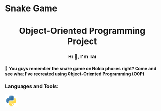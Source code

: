 # Snake Game
<h1 align="center"> Object-Oriented Programming Project</h1>
<h3 align="center">Hi 👋, I'm Tai</h3>

<h4 align="left"> 🌱 You guys remember the snake game on Nokia phones right? Come and see what I've recreated using Object-Oriented Programming (OOP)</h4>
<p align="left">
</p>

<h3 align="left">Languages and Tools:</h3>
<p align="left">  <a href="https://www.python.org" target="_blank" rel="noreferrer"> <img src="https://raw.githubusercontent.com/devicons/devicon/master/icons/python/python-original.svg" alt="python" width="40" height="40"/> </a> </p>
